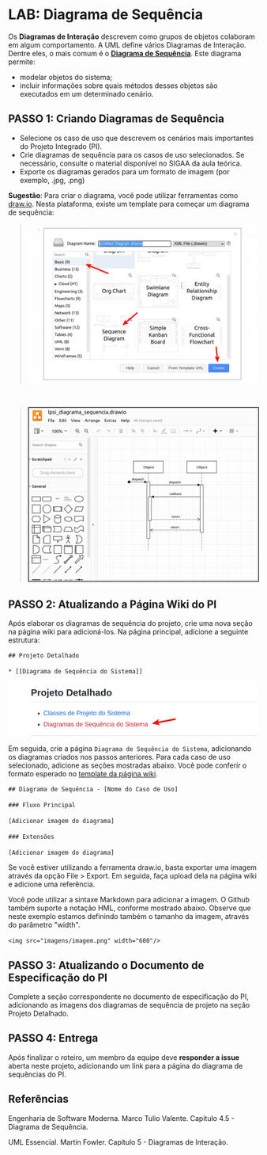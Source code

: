 # LAB: Diagrama de Sequência

Os __Diagramas de Interação__ descrevem como grupos de
objetos colaboram em algum comportamento. A UML define vários Diagramas de Interação. Dentre eles, o mais comum é o [__Diagrama de Sequência__](https://engsoftmoderna.info/cap4.html#diagramas-de-sequ%C3%AAncia). Este diagrama permite:

* modelar objetos do sistema;
* incluir informações sobre quais métodos desses objetos são executados em um determinado cenário.


## PASSO 1: Criando Diagramas de Sequência

* Selecione os caso de uso que descrevem os cenários mais importantes do Projeto Integrado (PI). 
* Crie diagramas de sequência para os casos de uso selecionados. Se necessário, consulte o material disponível no SIGAA da aula teórica.
* Exporte os diagramas gerados para um formato de imagem (por exemplo, .jpg, .png)

__Sugestão__: Para criar o diagrama, você pode utilizar ferramentas como [draw.io](https://draw.io). Nesta plataforma, existe um template para começar um diagrama de sequência:

> <img src="imagens/drawio_template_diagrama_sequencia.png"  width="600"/>

</br>

> <img style="border: 2px solid #555;"  src="imagens/drawio_exemplo_diagrama_sequencia.png"  width="600"/>

## PASSO 2: Atualizando a Página Wiki do PI

Após elaborar os diagramas de sequência do projeto, crie uma nova seção na página wiki para adicioná-los. Na página principal, adicione a seguinte estrutura:

```
## Projeto Detalhado

* [[Diagrama de Sequência do Sistema]]
```
<img src="imagens/wiki_home_page_diagramas_sequencia.png" width="900"/>

Em seguida, crie a página `Diagrama de Sequência do Sistema`, adicionando os diagramas criados nos passos anteriores. Para cada caso de uso selecionado, adicione as seções mostradas abaixo. Você pode conferir o formato esperado no [template da página wiki](https://github.com/alinebrito/cefet-mg-psi/wiki/Diagramas-de-Sequ%C3%AAncia-do-Sistema).

```
## Diagrama de Sequência - [Nome do Caso de Uso]

### Fluxo Principal

[Adicionar imagem do diagrama]

### Extensões

[Adicionar imagem do diagrama]

```


Se você estiver utilizando a ferramenta draw.io, basta exportar uma imagem através da opção File > Export. Em seguida, faça upload dela na página wiki e adicione uma referência.

Você pode utilizar a sintaxe Markdown para adicionar a imagem. O Github também suporte a notação HML, conforme mostrado abaixo. Observe que neste exemplo estamos definindo também o tamanho da imagem, através do parâmetro "width".

```<img src="imagens/imagem.png" width="600"/>```

## PASSO 3: Atualizando o Documento de Especificação do PI

Complete a seção correspondente no documento de especificação do PI, adicionando as imagens dos diagramas de sequência de projeto na seção Projeto Detalhado.

## PASSO 4: Entrega

Após finalizar o roteiro, um membro da equipe deve **responder a issue** aberta neste projeto, adicionando um link para a página do diagrama de sequências do PI.

## Referências

Engenharia de Software Moderna. Marco Tulio Valente. Capítulo 4.5 - Diagrama de Sequência.

UML Essencial. Martin Fowler. Capítulo 5 - Diagramas de Interação.


